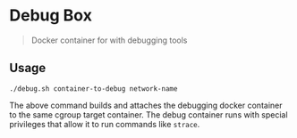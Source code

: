 # Debug Box

> Docker container for with debugging tools 

## Usage

```
./debug.sh container-to-debug network-name
```

The above command builds and attaches the debugging docker container to the same cgroup target container. The debug container runs with special privileges that allow it to run commands like `strace`. 


